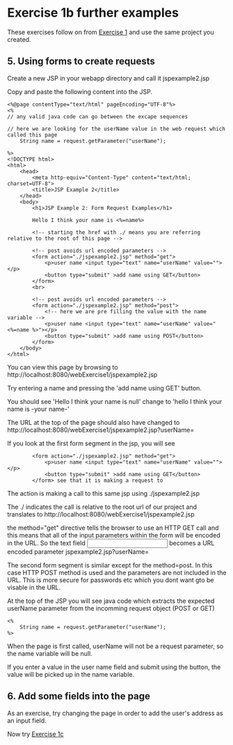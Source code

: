 # Exercise 1b further examples

These exercises follow on from [Exercise 1](../session2/Exercise1.md) and use the same project you created.

## 5. Using forms to create requests

Create a new JSP in your webapp directory and call it jspexample2.jsp

Copy and paste the following content into the JSP.

```
<%@page contentType="text/html" pageEncoding="UTF-8"%>
<%
// any valid java code can go between the excape sequences

// here we are looking for the userName value in the web request which called this page
    String name = request.getParameter("userName");

%>
<!DOCTYPE html>
<html>
    <head>
        <meta http-equiv="Content-Type" content="text/html; charset=UTF-8">
        <title>JSP Example 2</title>
    </head>
    <body>
        <h1>JSP Example 2: Form Request Examples</h1>

        Hello I think your name is <%=name%>

        <!-- starting the href with ./ means you are referring relative to the root of this page -->

        <!-- post avoids url encoded parameters -->
        <form action="./jspexample2.jsp" method="get">
            <p>user name <input type="text" name="userName" value=""></p>
            <button type="submit" >add name using GET</button>
        </form> 
        <br>

        <!-- post avoids url encoded parameters -->
        <form action="./jspexample2.jsp" method="post">
            <!-- here we are pre filling the value with the name variable -->
            <p>user name <input type="text" name="userName" value="<%=name %>"></p>
            <button type="submit" >add name using POST</button>
        </form> 
    </body>
</html>

```

You can view this page by browsing to http://localhost:8080/webExercise1/jspexample2.jsp

Try entering a name and pressing the 'add name using GET' button.

You should see 'Hello I think your name is null' change to 'hello I think your name is -your name-'

The URL at the top of the page should also have changed to http://localhost:8080/webExercise1/jspexample2.jsp?userName=<your name>

If you look at the first form segment in the jsp, you will see
```
        <form action="./jspexample2.jsp" method="get">
            <p>user name <input type="text" name="userName" value=""></p>
            <button type="submit" >add name using GET</button>
        </form> see that it is making a request to 
```
The action is making a call to this same jsp using ./jspexample2.jsp 

The ./ indicates the call is relative to the root url of our project and translates to http://localhost:8080/webExercise1/jspexample2.jsp

the method="get" directive tells the browser to use an HTTP GET call and this means that all of the input parameters within the form will be encoded in the URL.
So the text field <input type="text" name="userName"> becomes a URL encoded parameter jspexample2.jsp?userName=<your name>

The second form segment is similar except for the method=post.
In this case HTTP POST method is used and the parameters are not included in the URL. 
This is more secure for passwords etc which you dont want gto be visable in the URL.

At the top of the JSP you will see java code which extracts the expected userName parameter from the incomming request object (POST or GET)
```
<%
    String name = request.getParameter("userName");
%>
````
When the page is first called, userName will not be a request parameter, so the name variable will be null.

If you enter a value in the user name field and submit using the button, the value will be picked up in the name variable.

## 6. Add some fields into the page
As an exercise, try changing the page in order to add the user's address as an input field.

Now try  [Exercise 1c](../session2/Exercise1c.md)


